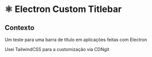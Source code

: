 # ⚛ Electron Custom Titlebar

## Contexto
Um teste para uma barra de título em aplicações feitas com Electron

Usei TailwindCSS para a customização via CDNgit